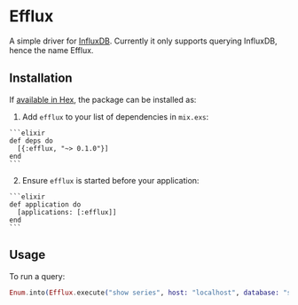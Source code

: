 # Efflux

A simple driver for [InfluxDB](https://influxdata.com). Currently it only supports querying InfluxDB, hence the name Efflux.

## Installation

If [available in Hex](https://hex.pm/docs/publish), the package can be installed as:

  1. Add `efflux` to your list of dependencies in `mix.exs`:

    ```elixir
    def deps do
      [{:efflux, "~> 0.1.0"}]
    end
    ```

  2. Ensure `efflux` is started before your application:

    ```elixir
    def application do
      [applications: [:efflux]]
    end
    ```

## Usage

To run a query:

  ```elixir
  Enum.into(Efflux.execute("show series", host: "localhost", database: "stuff"), [])
  ```

